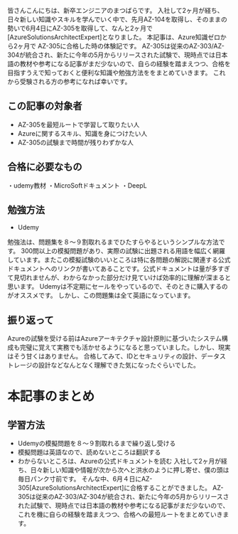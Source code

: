 皆さんこんにちは、新卒エンジニアのまつばらです。
入社して2ヶ月が経ち、日々新しい知識やスキルを学んでいく中で、先月AZ-104を取得し、そのままの勢いで6月4日にAZ-305を取得して、なんと2ヶ月で[AzureSolutionsArchitectExpert]となりました。
本記事は、Azure知識ゼロから2ヶ月で AZ-305に合格した時の体験記です。
AZ-305は従来のAZ-303/AZ-304が統合され、新たに今年の5月からリリースされた試験で、現時点では日本語の教材や参考になる記事がまだ少ないので、自らの経験を踏まえつつ、合格を目指すうえで知っておくと便利な知識や勉強方法ををまとめていきます。
これから受験される方の参考になれば幸いです。

## この記事の対象者
- AZ-305を最短ルートで学習して取りたい人
- Azureに関するスキル、知識を身につけたい人
- AZ-305の試験まで時間が残りわずかな人

## 合格に必要なもの
・udemy教材
・MicroSoftドキュメント
・DeepL

## 勉強方法
- Udemy

勉強法は、問題集を８〜９割取れるまでひたすらやるというシンプルな方法です。
300問以上の模擬問題があり、実際の試験に出題される用語を幅広く網羅しています。またこの模擬試験のいいところは特に各問題の解説に関連する公式ドキュメントへのリンクが書いてあることです。公式ドキュメントは量が多すぎて見切れませんが、わからなかった部分だけ見ていけば効率的に理解が深まると思います。
Udemyは不定期にセールをやっているので、そのときに購入するのがオススメです。
しかし、この問題集は全て英語になっています。


## 振り返って
Azureの試験を受ける前はAzureアーキテクチャ設計原則に基づいたシステム構成も完璧に覚えて実務でも活かせるようになると思っていました。しかし、現実はそう甘くはありません。
合格してみて、IDとセキュリティの設計、データストレージの設計などなんとなく理解できた気になったぐらいでした。







# 本記事のまとめ



## 学習方法
- Udemyの模擬問題を８〜９割取れるまで繰り返し受ける
- 模擬問題は英語なので、読めないところは翻訳する
- わからないところは、Azureの公式ドキュメントを読む
入社して2ヶ月が経ち、日々新しい知識や情報が次から次へと洪水のように押し寄せ、僕の頭は毎日パンク寸前です。
そんな中、6月４日にAZ-305[AzureSolutionsArchitectExpert]に合格することができました。
AZ-305は従来のAZ-303/AZ-304が統合され、新たに今年の5月からリリースされた試験で、現時点では日本語の教材や参考になる記事がまだ少ないので、これを機に自らの経験を踏まえつつ、合格への最短ルートをまとめていきます。



